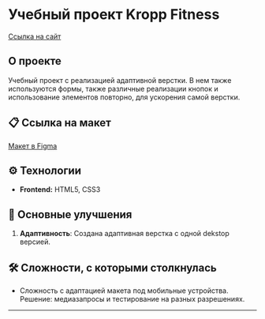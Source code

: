 # Учебный проект Kropp Fitness

[Ccылка на сайт](https://ksylika.github.io/kropp-fitness-project/)

## О проекте

Учебный проект с реализацией адаптивной верстки. В нем также используются формы, также различные реализации кнопок и использование элементов повторно, для ускорения самой верстки.

## 📋 Ссылка на макет

[Макет в Figma](https://www.figma.com/file/m3lT3GF4mUgEBaU3qysyeu/10%2B-Free-Web-UI-designs-(Community)?type=design&node-id=0%3A1&mode=design&t=CzUspvuV0m0Mn8KA-1)

## ⚙️ Технологии

- **Frontend:** HTML5, CSS3

## 🚀 Основные улучшения

1. **Адаптивность**: Создана адаптивная верстка с одной dekstop версией.

## 🛠️ Сложности, с которыми столкнулась

- Сложность с адаптацией макета под мобильные устройства. Решение: медиазапросы и тестирование на разных разрешениях.

---
